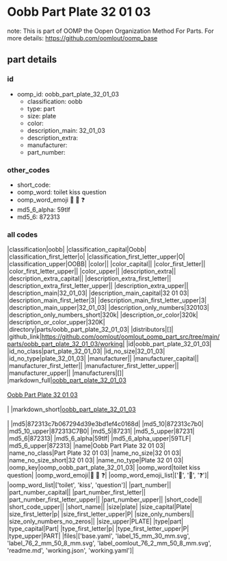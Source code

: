 # Oobb Part Plate 32 01 03  

note: This is part of OOMP the Oopen Organization Method For Parts. For more details: https://github.com/oomlout/oomp_base

##  part details





### id
* oomp_id: oobb_part_plate_32_01_03
  * classification: oobb
  * type: part
  * size: plate
  * color: 
  * description_main: 32_01_03
  * description_extra: 
  * manufacturer: 
  * part_number: 

### other_codes
* short_code: 
* oomp_word: toilet kiss question
* oomp_word_emoji :toilet: :kiss: :question:
* md5_6_alpha: 59tlf
* md5_6: 872313

### all codes 
|classification|oobb|
|classification_capital|Oobb|
|classification_first_letter|o|
|classification_first_letter_upper|O|
|classification_upper|OOBB|
|color||
|color_capital||
|color_first_letter||
|color_first_letter_upper||
|color_upper||
|description_extra||
|description_extra_capital||
|description_extra_first_letter||
|description_extra_first_letter_upper||
|description_extra_upper||
|description_main|32_01_03|
|description_main_capital|32 01 03|
|description_main_first_letter|3|
|description_main_first_letter_upper|3|
|description_main_upper|32_01_03|
|description_only_numbers|320103|
|description_only_numbers_short|320k|
|description_or_color|320k|
|description_or_color_upper|320K|
|directory|parts/oobb_part_plate_32_01_03|
|distributors|[]|
|github_link|https://github.com/oomlout/oomlout_oomp_part_src/tree/main/parts/oobb_part_plate_32_01_03/working|
|id|oobb_part_plate_32_01_03|
|id_no_class|part_plate_32_01_03|
|id_no_size|32_01_03|
|id_no_type|plate_32_01_03|
|manufacturer||
|manufacturer_capital||
|manufacturer_first_letter||
|manufacturer_first_letter_upper||
|manufacturer_upper||
|manufacturers|[]|
|markdown_full|[oobb_part_plate_32_01_03](https://github.com/oomlout/oomlout_oomp_part_src/tree/main/parts/oobb_part_plate_32_01_03/working)<br>[](https://github.com/oomlout/oomlout_oomp_part_src/tree/main/parts/oobb_part_plate_32_01_03/working)<br>[Oobb Part Plate 32 01 03](https://github.com/oomlout/oomlout_oomp_part_src/tree/main/parts/oobb_part_plate_32_01_03/working)<br><br>|
|markdown_short|[oobb_part_plate_32_01_03](https://github.com/oomlout/oomlout_oomp_part_src/tree/main/parts/oobb_part_plate_32_01_03/working)<br><br>|
|md5|872313c7b067294d39e3bd1ef4c0168d|
|md5_10|872313c7b0|
|md5_10_upper|872313C7B0|
|md5_5|87231|
|md5_5_upper|87231|
|md5_6|872313|
|md5_6_alpha|59tlf|
|md5_6_alpha_upper|59TLF|
|md5_6_upper|872313|
|name|Oobb Part Plate 32 01 03|
|name_no_class|Part Plate 32 01 03|
|name_no_size|32 01 03|
|name_no_size_short|32 01 03|
|name_no_type|Plate 32 01 03|
|oomp_key|oomp_oobb_part_plate_32_01_03|
|oomp_word|toilet kiss question|
|oomp_word_emoji|:toilet: :kiss: :question:|
|oomp_word_emoji_list|[':toilet:', ':kiss:', ':question:']|
|oomp_word_list|['toilet', 'kiss', 'question']|
|part_number||
|part_number_capital||
|part_number_first_letter||
|part_number_first_letter_upper||
|part_number_upper||
|short_code||
|short_code_upper||
|short_name||
|size|plate|
|size_capital|Plate|
|size_first_letter|p|
|size_first_letter_upper|P|
|size_only_numbers||
|size_only_numbers_no_zeros||
|size_upper|PLATE|
|type|part|
|type_capital|Part|
|type_first_letter|p|
|type_first_letter_upper|P|
|type_upper|PART|
|files|['base.yaml', 'label_15_mm_30_mm.svg', 'label_76_2_mm_50_8_mm.svg', 'label_oomlout_76_2_mm_50_8_mm.svg', 'readme.md', 'working.json', 'working.yaml']|
